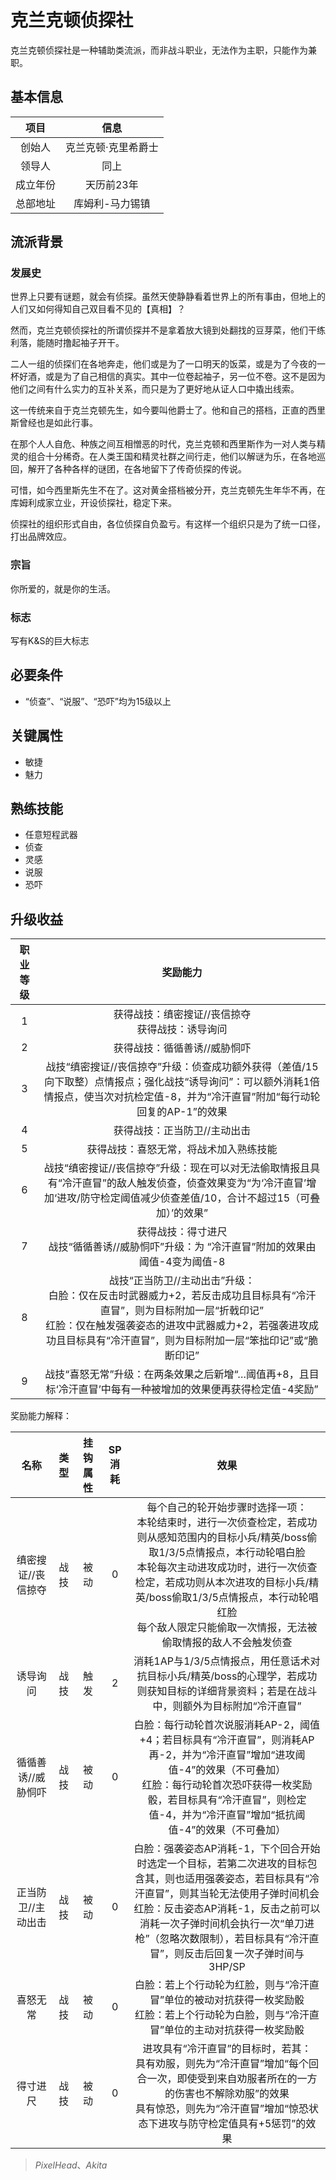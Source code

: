 # 克兰克顿侦探社

克兰克顿侦探社是一种辅助类流派，而非战斗职业，无法作为主职，只能作为兼职。

## 基本信息

项目|信息
:--:|:--:
创始人|克兰克顿·克里希爵士
领导人|同上
成立年份|天历前23年
总部地址|库姆利-马力锡镇

## 流派背景

### 发展史

世界上只要有谜题，就会有侦探。虽然天使静静看着世界上的所有事由，但地上的人们又如何得知自己双目看不见的【真相】？

然而，克兰克顿侦探社的所谓侦探并不是拿着放大镜到处翻找的豆芽菜，他们干练利落，能随时撸起袖子开干。

二人一组的侦探们在各地奔走，他们或是为了一口明天的饭菜，或是为了今夜的一杯好酒，或是为了自己相信的真实。其中一位卷起袖子，另一位不卷。这不是因为他们之间有什么实力的互补关系，而只是为了更好地从证人口中撬出线索。

这一传统来自于克兰克顿先生，如今要叫他爵士了。他和自己的搭档，正直的西里斯曾经也是如此行事。

在那个人人自危、种族之间互相憎恶的时代，克兰克顿和西里斯作为一对人类与精灵的组合十分稀奇。在人类王国和精灵社群之间行走，他们以解谜为乐，在各地巡回，解开了各种各样的谜团，在各地留下了传奇侦探的传说。

可惜，如今西里斯先生不在了。这对黄金搭档被分开，克兰克顿先生年华不再，在库姆利成家立业，开设侦探社，稳定下来。

侦探社的组织形式自由，各位侦探自负盈亏。有这样一个组织只是为了统一口径，打出品牌效应。

### 宗旨

你所爱的，就是你的生活。

### 标志

写有K&S的巨大标志

## 必要条件

* “侦查”、“说服”、“恐吓”均为15级以上

## 关键属性

* 敏捷
* 魅力

## 熟练技能

* 任意短程武器
* 侦查
* 灵感
* 说服
* 恐吓

## 升级收益

职业等级|奖励能力
:--:|:--:
1|获得战技：缜密搜证//丧信掠夺<br>获得战技：诱导询问
2|获得战技：循循善诱//威胁恫吓
3|战技“缜密搜证//丧信掠夺”升级：侦查成功额外获得（差值/15向下取整）点情报点；强化战技“诱导询问”：可以额外消耗1倍情报点，使当次对抗检定值-8，并为“冷汗直冒”附加“每行动轮回复的AP-1”的效果
4|获得战技：正当防卫//主动出击
5|获得战技：喜怒无常，将战术加入熟练技能
6|战技“缜密搜证//丧信掠夺”升级：现在可以对无法偷取情报且具有“冷汗直冒”的敌人触发侦查，侦查效果变为“为‘冷汗直冒’增加‘进攻/防守检定阈值减少侦查差值/10，合计不超过15（可叠加）’的效果”
7|获得战技：得寸进尺<br>战技“循循善诱//威胁恫吓”升级：为 “冷汗直冒”附加的效果由阈值-4变为阈值-8
8|战技“正当防卫//主动出击”升级：<br>白脸：仅在反击时武器威力+2，若反击成功且目标具有“冷汗直冒”，则为目标附加一层“折戟印记”<br>红脸：仅在触发强袭姿态的进攻中武器威力+2，若强袭进攻成功且目标具有“冷汗直冒”，则为目标附加一层“笨拙印记”或“脆断印记”
9|战技“喜怒无常”升级：在两条效果之后新增“…阈值再+8，且目标‘冷汗直冒’中每有一种被增加的效果便再获得检定值-4奖励”

奖励能力解释：

名称|类型|挂钩属性|SP消耗|效果
:--:|:--:|:--:|:--:|:--:
缜密搜证//丧信掠夺|战技|被动|0|每个自己的轮开始步骤时选择一项：<br>本轮结束时，进行一次侦查检定，若成功则从感知范围内的目标小兵/精英/boss偷取1/3/5点情报点，本行动轮唱白脸<br>本轮每次主动进攻成功时，进行一次侦查检定，若成功则从本次进攻的目标小兵/精英/boss偷取1/3/5点情报点，本行动轮唱红脸<br>每个敌人限定只能偷取一次情报，无法被偷取情报的敌人不会触发侦查
诱导询问|战技|触发|2|消耗1AP与1/3/5点情报点，用任意话术对抗目标小兵/精英/boss的心理学，若成功则获知目标的详细背景资料；若是在战斗中，则额外为目标附加“冷汗直冒”
循循善诱//威胁恫吓|战技|被动|0|白脸：每行动轮首次说服消耗AP-2，阈值+4；若目标具有“冷汗直冒”，则消耗AP再-2，并为“冷汗直冒”增加“进攻阈值-4”的效果（不可叠加）<br>红脸：每行动轮首次恐吓获得一枚奖励骰，若目标具有“冷汗直冒”，则检定值-4，并为“冷汗直冒”增加“抵抗阈值-4”的效果（不可叠加）
正当防卫//主动出击|战技|被动|0|白脸：强袭姿态AP消耗-1，下个回合开始时选定一个目标，若第二次进攻的目标包含其，则也适用强袭姿态，若目标具有“冷汗直冒”，则其当轮无法使用子弹时间机会<br>红脸：反击姿态AP消耗-1，反击之前可以消耗一次子弹时间机会执行一次“单刀进枪”（忽略次数限制），若目标具有“冷汗直冒”，则反击后回复一次子弹时间与3HP/SP
喜怒无常|战技|被动|0|白脸：若上个行动轮为红脸，则与“冷汗直冒”单位的被动对抗获得一枚奖励骰<br>红脸：若上个行动轮为白脸，则与“冷汗直冒”单位的主动对抗获得一枚奖励骰
得寸进尺|战技|被动|0|进攻具有“冷汗直冒”的目标时，若其：<br>具有劝服，则先为“冷汗直冒”增加“每个回合一次，即使受到来自劝服者所在的一方的伤害也不解除劝服”的效果<br>具有惊恐，则先为“冷汗直冒”增加“惊恐状态下进攻与防守检定值具有+5惩罚”的效果

> *PixelHead*、*Akita*